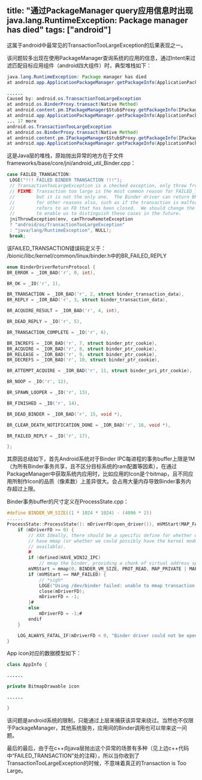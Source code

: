 title: "通过PackageManager query应用信息时出现java.lang.RuntimeException: Package manager has died"
tags: ["android"]
---

这属于android中最常见的TransactionTooLargeException的后果表现之一。

该问题较多出现在使用PackageManager查询系统的应用的信息，通过Intent来过滤匹配目标应用组件（android四大组件）时，典型堆栈如下：

```java
java.lang.RuntimeException: Package manager has died
at android.app.ApplicationPackageManager.getPackageInfo(ApplicationPackageManager.java:78)

......
Caused by: android.os.TransactionTooLargeException
at android.os.BinderProxy.transact(Native Method)
at android.content.pm.IPackageManager$Stub$Proxy.getPackageInfo(IPackageManager.java:1393)
at android.app.ApplicationPackageManager.getPackageInfo(ApplicationPackageManager.java:73)
... 17 more
android.os.TransactionTooLargeException
at android.os.BinderProxy.transact(Native Method)
at android.content.pm.IPackageManager$Stub$Proxy.getPackageInfo(IPackageManager.java:1393)
at android.app.ApplicationPackageManager.getPackageInfo(ApplicationPackageManager.java:73)

```
这是Java层的堆栈，原始抛出异常的地方在于文件frameworks/base/core/jni/android_util_Binder.cpp：

```c
case FAILED_TRANSACTION:
 LOGE("!!! FAILED BINDER TRANSACTION !!!");
 // TransactionTooLargeException is a checked exception, only throw from certain methods.
 // FIXME: Transaction too large is the most common reason for FAILED_TRANSACTION
 //        but it is not the only one.  The Binder driver can return BR_FAILED_REPLY
 //        for other reasons also, such as if the transaction is malformed or
 //        refers to an FD that has been closed.  We should change the driver
 //        to enable us to distinguish these cases in the future.
 jniThrowException(env, canThrowRemoteException
 ? "android/os/TransactionTooLargeException"
 : "java/lang/RuntimeException", NULL);
 break;
```
该FAILED_TRANSACTION错误码定义于：
/bionic/libc/kernel/common/linux/binder.h中的BR_FAILED_REPLY

```c
enum BinderDriverReturnProtocol {
BR_ERROR = _IOR_BAD('r', 0, int),

BR_OK = _IO('r', 1),

BR_TRANSACTION = _IOR_BAD('r', 2, struct binder_transaction_data),
BR_REPLY = _IOR_BAD('r', 3, struct binder_transaction_data),

BR_ACQUIRE_RESULT = _IOR_BAD('r', 4, int),

BR_DEAD_REPLY = _IO('r', 5),

BR_TRANSACTION_COMPLETE = _IO('r', 6),

BR_INCREFS = _IOR_BAD('r', 7, struct binder_ptr_cookie),
BR_ACQUIRE = _IOR_BAD('r', 8, struct binder_ptr_cookie),
BR_RELEASE = _IOR_BAD('r', 9, struct binder_ptr_cookie),
BR_DECREFS = _IOR_BAD('r', 10, struct binder_ptr_cookie),

BR_ATTEMPT_ACQUIRE = _IOR_BAD('r', 11, struct binder_pri_ptr_cookie),

BR_NOOP = _IO('r', 12),

BR_SPAWN_LOOPER = _IO('r', 13),

BR_FINISHED = _IO('r', 14),

BR_DEAD_BINDER = _IOR_BAD('r', 15, void *),

BR_CLEAR_DEATH_NOTIFICATION_DONE = _IOR_BAD('r', 16, void *),

BR_FAILED_REPLY = _IO('r', 17),

};
```
其原因总结如下，首先Android系统对于Binder IPC每进程的事务buffer上限是1M（为所有Binder事务共享，且不区分目标系统的ram配置等因素），在通过PackageManager中获取系统内应用时，比如应用的Icon是个bitmap，且不同应用所制作Icon的品质（像素数）上差异很大。会占用大量内存导致Binder事务内存超过上限。

Binder事务buffer的尺寸定义在ProcessState.cpp：

```c
#define BINDER_VM_SIZE((1 * 1024 * 1024) - (4096 * 2))
......
ProcessState::ProcessState(): mDriverFD(open_driver()), mVMStart(MAP_FAILED), mManagesContexts(false), mBinderContextCheckFunc(NULL), mBinderContextUserData(NULL), mThreadPoolStarted(false), mThreadPoolSeq(1) {
    if (mDriverFD >= 0) {
        // XXX Ideally, there should be a specific define for whether we
        // have mmap (or whether we could possibly have the kernel module
        // availabla).
        #
        if !defined(HAVE_WIN32_IPC)
            // mmap the binder, providing a chunk of virtual address space to receive transactions.
        mVMStart = mmap(0, BINDER_VM_SIZE, PROT_READ, MAP_PRIVATE | MAP_NORESERVE, mDriverFD, 0);
        if (mVMStart == MAP_FAILED) {
            // *sigh*
            LOGE("Using /dev/binder failed: unable to mmap transaction memory.\n");
            close(mDriverFD);
            mDriverFD = -1;
        }#
        else
            mDriverFD = -1;#
        endif
    }

    LOG_ALWAYS_FATAL_IF(mDriverFD < 0, "Binder driver could not be opened.  Terminating.");
}
```
App icon对应的数据模型如下：

```java
class AppInfo {

......

private BitmapDrawable icon

......

}
```
该问题是android系统的限制，只能通过上层来捕获该异常来绕过。当然也不仅限于PackageManager，其他系统服务，应用间的Binder调用也可以带来这一问题。

最后的最后，由于在c++向java层抛出这个异常的场景有多种（见上边c++代码中“FAILED_TRANSACTION”处的注释），所以当你收到了TransactionTooLargeException的时候，不意味着真正的Transaction is Too Large。